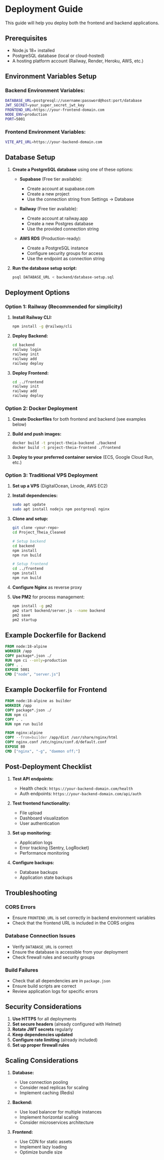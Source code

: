 # Deployment Guide

This guide will help you deploy both the frontend and backend applications.

## Prerequisites

- Node.js 18+ installed
- PostgreSQL database (local or cloud-hosted)
- A hosting platform account (Railway, Render, Heroku, AWS, etc.)

## Environment Variables Setup

### Backend Environment Variables:
```bash
DATABASE_URL=postgresql://username:password@host:port/database
JWT_SECRET=your_super_secret_jwt_key
FRONTEND_URL=https://your-frontend-domain.com
NODE_ENV=production
PORT=5001
```

### Frontend Environment Variables:
```bash
VITE_API_URL=https://your-backend-domain.com
```

## Database Setup

1. **Create a PostgreSQL database** using one of these options:
   - **Supabase** (Free tier available):
     - Create account at supabase.com
     - Create a new project
     - Use the connection string from Settings → Database
   
   - **Railway** (Free tier available):
     - Create account at railway.app
     - Create a new Postgres database
     - Use the provided connection string
   
   - **AWS RDS** (Production-ready):
     - Create a PostgreSQL instance
     - Configure security groups for access
     - Use the endpoint as connection string

2. **Run the database setup script:**
   ```bash
   psql DATABASE_URL < backend/database-setup.sql
   ```

## Deployment Options

### Option 1: Railway (Recommended for simplicity)

1. **Install Railway CLI:**
   ```bash
   npm install -g @railway/cli
   ```

2. **Deploy Backend:**
   ```bash
   cd backend
   railway login
   railway init
   railway add
   railway deploy
   ```

3. **Deploy Frontend:**
   ```bash
   cd ../frontend
   railway init
   railway add
   railway deploy
   ```

### Option 2: Docker Deployment

1. **Create Dockerfiles** for both frontend and backend (see examples below)

2. **Build and push images:**
   ```bash
   docker build -t project-theia-backend ./backend
   docker build -t project-theia-frontend ./frontend
   ```

3. **Deploy to your preferred container service** (ECS, Google Cloud Run, etc.)

### Option 3: Traditional VPS Deployment

1. **Set up a VPS** (DigitalOcean, Linode, AWS EC2)

2. **Install dependencies:**
   ```bash
   sudo apt update
   sudo apt install nodejs npm postgresql nginx
   ```

3. **Clone and setup:**
   ```bash
   git clone <your-repo>
   cd Project_Theia_Cleaned
   
   # Setup backend
   cd backend
   npm install
   npm run build
   
   # Setup frontend
   cd ../frontend
   npm install
   npm run build
   ```

4. **Configure Nginx** as reverse proxy

5. **Use PM2** for process management:
   ```bash
   npm install -g pm2
   pm2 start backend/server.js --name backend
   pm2 save
   pm2 startup
   ```

## Example Dockerfile for Backend

```dockerfile
FROM node:18-alpine
WORKDIR /app
COPY package*.json ./
RUN npm ci --only=production
COPY . .
EXPOSE 5001
CMD ["node", "server.js"]
```

## Example Dockerfile for Frontend

```dockerfile
FROM node:18-alpine as builder
WORKDIR /app
COPY package*.json ./
RUN npm ci
COPY . .
RUN npm run build

FROM nginx:alpine
COPY --from=builder /app/dist /usr/share/nginx/html
COPY nginx.conf /etc/nginx/conf.d/default.conf
EXPOSE 80
CMD ["nginx", "-g", "daemon off;"]
```

## Post-Deployment Checklist

1. **Test API endpoints:**
   - Health check: `https://your-backend-domain.com/health`
   - Auth endpoints: `https://your-backend-domain.com/api/auth`

2. **Test frontend functionality:**
   - File upload
   - Dashboard visualization
   - User authentication

3. **Set up monitoring:**
   - Application logs
   - Error tracking (Sentry, LogRocket)
   - Performance monitoring

4. **Configure backups:**
   - Database backups
   - Application state backups

## Troubleshooting

### CORS Errors
- Ensure `FRONTEND_URL` is set correctly in backend environment variables
- Check that the frontend URL is included in the CORS origins

### Database Connection Issues
- Verify `DATABASE_URL` is correct
- Ensure the database is accessible from your deployment
- Check firewall rules and security groups

### Build Failures
- Check that all dependencies are in `package.json`
- Ensure build scripts are correct
- Review application logs for specific errors

## Security Considerations

1. **Use HTTPS** for all deployments
2. **Set secure headers** (already configured with Helmet)
3. **Rotate JWT secrets** regularly
4. **Keep dependencies updated**
5. **Configure rate limiting** (already included)
6. **Set up proper firewall rules**

## Scaling Considerations

1. **Database:**
   - Use connection pooling
   - Consider read replicas for scaling
   - Implement caching (Redis)

2. **Backend:**
   - Use load balancer for multiple instances
   - Implement horizontal scaling
   - Consider microservices architecture

3. **Frontend:**
   - Use CDN for static assets
   - Implement lazy loading
   - Optimize bundle size